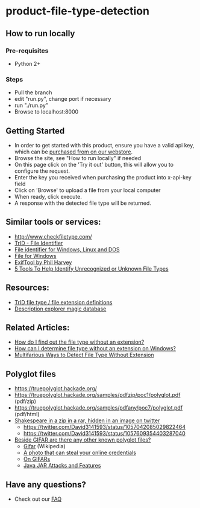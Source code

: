 # product-file-type-detection

## How to run locally

### Pre-requisites
- Python 2+

### Steps
- Pull the branch
- edit "run.py", change port if necessary
- run "./run.py"
- Browse to localhost:8000

## Getting Started

- In order to get started with this product, ensure you have a valid api key, which can be [purchased from on our webstore](https://glasswall-store.com/collections/saas/products/file-type-detection).
- Browse the site, see "How to run locally" if needed
- On this page click on the 'Try it out' button, this will allow you to configure the request.
- Enter the key you received when purchasing the product into x-api-key field
- Click on 'Browse' to upload a file from your local computer
- When ready, click execute.
- A response with the detected file type will be returned.


## Similar tools or services:

- http://www.checkfiletype.com/
- [TrID - File Identifier](https://mark0.net/soft-trid-e.html)
- [File identifier for Windows, Linux and DOS](http://www.optimasc.com/products/fileid/index.html)
- [File for Windows](http://gnuwin32.sourceforge.net/packages/file.htm)
- [ExifTool by Phil Harvey](https://exiftool.org/)
- [5 Tools To Help Identify Unrecognized or Unknown File Types](https://www.raymond.cc/blog/what-file-is-that-how-to-identify-unrecognized-files-types-and-format/)

## Resources:
- [TrID file type / file extension definitions](https://mark0.net/soft-trid-deflist.html)
- [Description explorer magic database](http://www.optimasc.com/products/fileid/magic-format.pdf)

## Related Articles:
- [How do I find out the file type without an extension?](https://superuser.com/questions/435224/how-do-i-find-out-the-file-type-without-an-extension)
- [How can I determine file type without an extension on Windows?](https://superuser.com/questions/274734/how-can-i-determine-file-type-without-an-extension-on-windows) 
- [Multifarious Ways to Detect File Type Without Extension](https://blog.systoolsgroup.com/detect-file-type-without-extension/)

## Polyglot files
- https://truepolyglot.hackade.org/
- https://truepolyglot.hackade.org/samples/pdfzip/poc1/polyglot.pdf (pdf/zip)
- https://truepolyglot.hackade.org/samples/pdfany/poc7/polyglot.pdf (pdf/html) 
- [Shakespeare in a zip in a rar, hidden in an image on twitter](https://hackaday.com/2018/11/07/shakespeare-in-a-zip-in-a-rar-hidden-in-an-image-on-twitter)
  - https://twitter.com/David3141593/status/1057042085029822464
  - https://twitter.com/David3141593/status/1057609354403287040
- [Beside GIFAR are there any other known polyglot files?](https://security.stackexchange.com/questions/116819/beside-gifar-are-there-any-other-known-polyglot-files)
  - [Gifar](https://en.wikipedia.org/wiki/Gifar) (Wikipedia)
  - [A photo that can steal your online credentials](https://www.infoworld.com/article/2653025/a-photo-that-can-steal-your-online-credentials.html)
  - [On GIFARs](http://heasman.blogspot.com/2008/08/on-gifars.html)
  - [Java JAR Attacks and Features](https://www.gnucitizen.org/blog/java-jar-attacks-and-features/)


## Have any questions?

- Check out our [FAQ](https://github.com/filetrust/product-file-type-detection/blob/master/faq.md)
